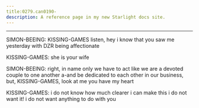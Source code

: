 ```yaml
---
title:0279.can0190-
description: A reference page in my new Starlight docs site.
---
```

----- 
SIMON-BEEING: KISSING-GAMES
 listen, hey
 i know that you saw me yesterday with DZR being 
affectionate
 
KISSING-GAMES: she is your wife
 
SIMON-BEEING: right, in name only
 we have to act like we are a devoted couple to one 
another a-and be dedicated to each other in our business, but, KISSING-GAMES, look at 
me
 you have my heart
 
KISSING-GAMES: i do not know how much clearer i can make this
 i do not want it! i 
do not want anything to do with you
 
